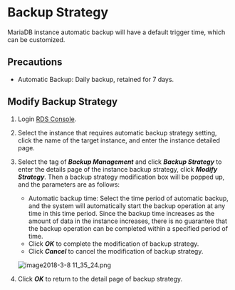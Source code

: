 # Backup Strategy
MariaDB instance automatic backup will have a default trigger time, which can be customized.

## Precautions
* Automatic Backup: Daily backup, retained for 7 days.

## Modify Backup Strategy
1. Login [RDS Console](https://rds-console.jdcloud.com/database).
2. Select the instance that requires automatic backup strategy setting, click the name of the target instance, and enter the instance detailed page.
3. Select the tag of ***Backup Management*** and click ***Backup Strategy*** to enter the details page of the instance backup strategy, click ***Modify Strategy***. Then a backup strategy modification box will be popped up, and the parameters are as follows:
    * Automatic backup time: Select the time period of automatic backup, and the system will automatically start the backup operation at any time in this time period. Since the backup time increases as the amount of data in the instance increases, there is no guarantee that the backup operation can be completed within a specified period of time.
    * Click ***OK*** to complete the modification of backup strategy.
    * Click ***Cancel*** to cancel the modification of backup strategy.
    
    ![image2018-3-8 11_35_24.png](https://img1.jcloudcs.com/cms/c24d3cf4-4e58-4443-88d8-ee7e278ed42520180308115416.png)

4. Click ***OK*** to return to the detail page of backup strategy.
